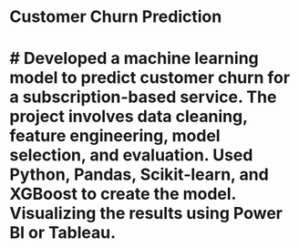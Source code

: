 # Customer Churn Prediction
# # Developed a machine learning model to predict customer churn for a subscription-based service. The project involves data cleaning, feature engineering, model selection, and evaluation. Used Python, Pandas, Scikit-learn, and XGBoost to create the model. Visualizing the results using Power BI or Tableau.
